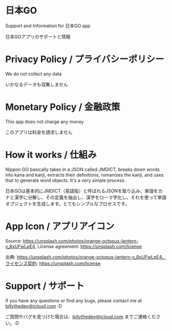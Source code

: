 # 日本GO 
Support and Information for 日本GO app

日本GOアプリのサポートと情報

# Privacy Policy / プライバシーポリシー
We do not collect any data

いかなるデータも収集しません

# Monetary Policy / 金融政策
This app does not charge any money 

このアプリは料金を請求しません

# How it works / 仕組み
Nippon GO basically takes in a JSON called JMDICT, breaks down words into kana and kanji, extracts their definitions, romanizes the kanji, and uses that to generate word objects. It's a very simple process.

日本GOは基本的にJMDICT（英語版）と呼ばれるJSONを取り込み、単語をカナと漢字に分解し、その定義を抽出し、漢字をローマ字化し、それを使って単語オブジェクトを生成します。とてもシンプルなプロセスです。

# App Icon / アプリアイコン
Source: https://unsplash.com/photos/orange-octopus-lantern-v_8xUFwLpE4, License agreement: https://unsplash.com/license

出典: https://unsplash.com/photos/orange-octopus-lantern-v_8xUFwLpE4、ライセンス契約: https://unsplash.com/license

# Support / サポート
If you have any questions or find any bugs, please contact me at billythedev@icloud.com :D

ご質問やバグを見つけた場合は、billythedev@icloud.com までご連絡ください。:D
